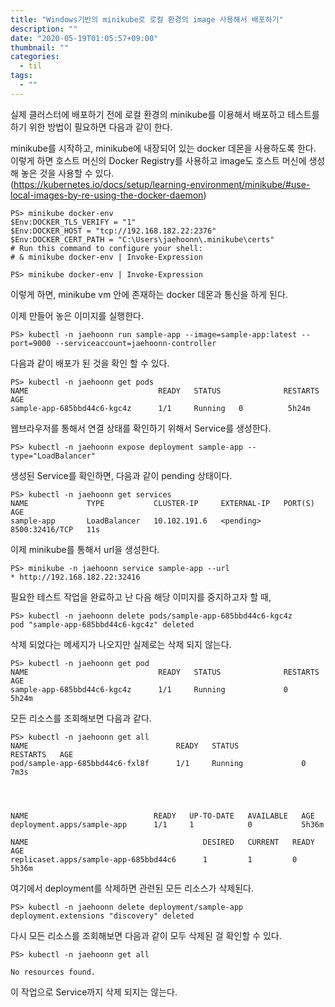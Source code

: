 ```yaml
---
title: "Windows기반의 minikube로 로컬 환경의 image 사용해서 배포하기"
description: ""
date: "2020-05-19T01:05:57+09:00"
thumbnail: ""
categories:
  - til
tags:
  - ""
---
```


실제 클러스터에 배포하기 전에 로컬 환경의 minikube를 이용해서 배포하고 테스트를 하기 위한 방법이 필요하면 다음과 같이 한다.

minikube를 시작하고, minikube에 내장되어 있는 docker 데몬을 사용하도록 한다. 이렇게 하면 호스트 머신의 Docker Registry를 사용하고 image도 호스트 머신에 생성해 놓은 것을 사용할 수 있다.   
(https://kubernetes.io/docs/setup/learning-environment/minikube/#use-local-images-by-re-using-the-docker-daemon)

```shell
PS> minikube docker-env
$Env:DOCKER_TLS_VERIFY = "1"
$Env:DOCKER_HOST = "tcp://192.168.182.22:2376"
$Env:DOCKER_CERT_PATH = "C:\Users\jaehoonn\.minikube\certs"
# Run this command to configure your shell:
# & minikube docker-env | Invoke-Expression

PS> minikube docker-env | Invoke-Expression
```

이렇게 하면, minikube vm 안에 존재하는 docker 데몬과 통신을 하게 된다.

이제 만들어 놓은 이미지를 실행한다.

```shell 
PS> kubectl -n jaehoonn run sample-app --image=sample-app:latest --port=9000 --serviceaccount=jaehoonn-controller 
```

다음과 같이 배포가 된 것을 확인 할 수 있다.
```shell
PS> kubectl -n jaehoonn get pods
NAME                             READY   STATUS              RESTARTS   AGE
sample-app-685bbd44c6-kgc4z      1/1     Running   0          5h24m
```

웹브라우저를 통해서 연결 상태를 확인하기 위해서 Service를 생성한다.

```shell
PS> kubectl -n jaehoonn expose deployment sample-app --type="LoadBalancer"
```

생성된 Service를 확인하면, 다음과 같이 pending 상태이다.

```shell
PS> kubectl -n jaehoonn get services
NAME             TYPE           CLUSTER-IP     EXTERNAL-IP   PORT(S)          AGE
sample-app       LoadBalancer   10.102.191.6   <pending>     8500:32416/TCP   11s
```

이제 minikube를 통해서 url을 생성한다.
```shell
PS> minikube -n jaehoonn service sample-app --url
* http://192.168.182.22:32416
```

필요한 테스트 작업을 완료하고 난 다음 해당 이미지를 중지하고자 할 때, 

```shell
PS> kubectl -n jaehoonn delete pods/sample-app-685bbd44c6-kgc4z
pod "sample-app-685bbd44c6-kgc4z" deleted
```

삭제 되었다는 메세지가 나오지만 실제로는 삭제 되지 않는다.
```shell
PS> kubectl -n jaehoonn get pod
NAME                             READY   STATUS              RESTARTS   AGE
sample-app-685bbd44c6-kgc4z      1/1     Running             0          5h24m
```

모든 리소스를 조회해보면 다음과 같다.

```shell
PS> kubectl -n jaehoonn get all
NAME                                 READY   STATUS              RESTARTS   AGE
pod/sample-app-685bbd44c6-fxl8f      1/1     Running             0          7m3s




NAME                            READY   UP-TO-DATE   AVAILABLE   AGE
deployment.apps/sample-app      1/1     1            0           5h36m

NAME                                       DESIRED   CURRENT   READY   AGE
replicaset.apps/sample-app-685bbd44c6      1         1         0       5h36m
```

여기에서 deployment를 삭제하면 관련된 모든 리소스가 삭제된다.

```shell
PS> kubectl -n jaehoonn delete deployment/sample-app
deployment.extensions "discovery" deleted
```

다시 모든 리소스를 조회해보면 다음과 같이 모두 삭제된 걸 확인할 수 있다.

```shell
PS> kubectl -n jaehoonn get all

No resources found.
```

이 작업으로 Service까지 삭제 되지는 않는다.


